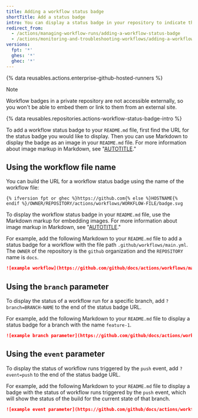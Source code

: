 ```yaml
---
title: Adding a workflow status badge
shortTitle: Add a status badge
intro: You can display a status badge in your repository to indicate the status of your workflows.
redirect_from:
  - /actions/managing-workflow-runs/adding-a-workflow-status-badge
  - /actions/monitoring-and-troubleshooting-workflows/adding-a-workflow-status-badge
versions:
  fpt: '*'
  ghes: '*'
  ghec: '*'
---
```

 
{% data reusables.actions.enterprise-github-hosted-runners %}

> [!NOTE]
> Workflow badges in a private repository are not accessible externally, so you won't be able to embed them or link to them from an external site.

{% data reusables.repositories.actions-workflow-status-badge-intro %}

To add a workflow status badge to your `README.md` file, first find the URL for the status badge you would like to display. Then you can use Markdown to display the badge as an image in your `README.md` file. For more information about image markup in Markdown, see "[AUTOTITLE](/get-started/writing-on-github/getting-started-with-writing-and-formatting-on-github/basic-writing-and-formatting-syntax#images)."

## Using the workflow file name

You can build the URL for a workflow status badge using the name of the workflow file:

```text
{% ifversion fpt or ghec %}https://github.com{% else %}HOSTNAME{% endif %}/OWNER/REPOSITORY/actions/workflows/WORKFLOW-FILE/badge.svg
```

To display the workflow status badge in your `README.md` file, use the Markdown markup for embedding images. For more information about image markup in Markdown, see "[AUTOTITLE](/get-started/writing-on-github/getting-started-with-writing-and-formatting-on-github/basic-writing-and-formatting-syntax#images)."

For example, add the following Markdown to your `README.md` file to add a status badge for a workflow with the file path `.github/workflows/main.yml`. The `OWNER` of the repository is the `github` organization and the `REPOSITORY` name is `docs`.

```markdown
![example workflow](https://github.com/github/docs/actions/workflows/main.yml/badge.svg)
```

## Using the `branch` parameter

To display the status of a workflow run for a specific branch, add `?branch=BRANCH-NAME` to the end of the status badge URL.

For example, add the following Markdown to your `README.md` file to display a status badge for a branch with the name `feature-1`.

```markdown
![example branch parameter](https://github.com/github/docs/actions/workflows/main.yml/badge.svg?branch=feature-1)
```

## Using the `event` parameter

To display the status of workflow runs triggered by the `push` event, add `?event=push` to the end of the status badge URL.

For example, add the following Markdown to your `README.md` file to display a badge with the status of workflow runs triggered by the `push` event, which will show the status of the build for the current state of that branch.

```markdown
![example event parameter](https://github.com/github/docs/actions/workflows/main.yml/badge.svg?event=push)
```

